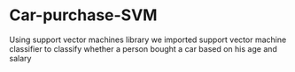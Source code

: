 # Car-purchase-SVM
Using support vector machines library we imported support vector machine classifier to classify whether a person bought a car based on his age and salary
